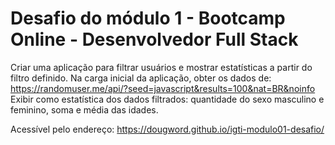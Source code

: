 # Desafio do módulo 1 - Bootcamp Online - Desenvolvedor Full Stack

Criar uma aplicação para filtrar usuários e mostrar estatísticas a partir do filtro definido.
Na carga inicial da aplicação, obter os dados de: https://randomuser.me/api/?seed=javascript&results=100&nat=BR&noinfo
Exibir como estatística dos dados filtrados: quantidade do sexo masculino e feminino, soma e média das idades.

Acessível pelo endereço: https://dougword.github.io/igti-modulo01-desafio/
